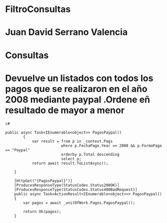 # FiltroConsultas

# Juan David Serrano Valencia

# Consultas

# Devuelve un listados con todos los pagos que se realizaron en el año 2008 mediante paypal .Ordene eñ resultado de mayor a menor

```
c#

public async Task<IEnumerable<object>> PagosPaypal()
        {
            var result = from p in _context.Pags
                         where p.FechaPago.Year == 2008 && p.FormaPago == "Paypal"
                         orderby p.Total descending
                         select p;
            return await result.ToListAsync();

    }

    [HttpGet("{PagosPaypal}")]
    [ProducesResponseType(StatusCodes.Status200OK)]
    [ProducesResponseType(StatusCodes.Status400BadRequest)]
    public async Task<ActionResult<IEnumerable<object>>> PagosPaypal()
    {
        var pagos = await _unitOfWork.Pagos.PagosPaypal();

        return Ok(pagos);
    }

```

